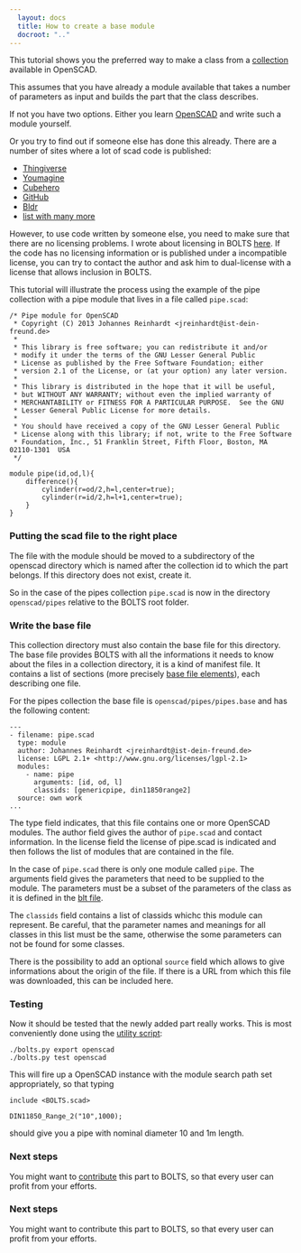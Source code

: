 ```yaml
---
  layout: docs
  title: How to create a base module
  docroot: ".."
---
```


This tutorial shows you the preferred way to make a class from a
[collection]({{page.docroot}}/general/blt-files.html) available in OpenSCAD.

This assumes that you have already a module available that takes a number of
parameters as input and builds the part that the class describes.

If not you have two options. Either you learn
[OpenSCAD](http://www.openscad.org/documentation.html) and write such a module
yourself.

Or you try to find out if someone else has done this already. There are a number of sites where a lot of scad code is published:

 - [Thingiverse](http://www.thingiverse.com/)
 - [Youmagine](https://www.youmagine.com/)
 - [Cubehero](https://cubehero.com/)
 - [GitHub](https://github.com/)
 - [Bldr](http://www.bld3r.com/)
 - [list with many more](http://reprap.org/wiki/Printable_part_sources)

However, to use code written by someone else, you need to make sure that there
are no licensing problems. I wrote about licensing in BOLTS
[here]({{page.docroot}}/general/licensing.html). If the code has no licensing
information or is published under a incompatible license, you can try to
contact the author and ask him to dual-license with a license that allows
inclusion in BOLTS.

This tutorial will illustrate the process using the example of the pipe
collection with a pipe module that lives in a file called `pipe.scad`:

    /* Pipe module for OpenSCAD
     * Copyright (C) 2013 Johannes Reinhardt <jreinhardt@ist-dein-freund.de>
     *
     * This library is free software; you can redistribute it and/or
     * modify it under the terms of the GNU Lesser General Public
     * License as published by the Free Software Foundation; either
     * version 2.1 of the License, or (at your option) any later version.
     *
     * This library is distributed in the hope that it will be useful,
     * but WITHOUT ANY WARRANTY; without even the implied warranty of
     * MERCHANTABILITY or FITNESS FOR A PARTICULAR PURPOSE.  See the GNU
     * Lesser General Public License for more details.
     *
     * You should have received a copy of the GNU Lesser General Public
     * License along with this library; if not, write to the Free Software
     * Foundation, Inc., 51 Franklin Street, Fifth Floor, Boston, MA  02110-1301  USA
     */

    module pipe(id,od,l){
        difference(){
            cylinder(r=od/2,h=l,center=true);
            cylinder(r=id/2,h=l+1,center=true);
        }
    }


### Putting the scad file to the right place

The file with the module should be moved to a subdirectory of the openscad
directory which is named after the collection id to which the part belongs. If
this directory does not exist, create it.

So in the case of the pipes collection `pipe.scad` is now in the directory
`openscad/pipes` relative to the BOLTS root folder.

### Write the base file

This collection directory must also contain the base file for this directory.
The base file provides BOLTS with all the informations it needs to know about
the files in a collection directory, it is a kind of manifest file. It
contains a list of sections 
(more precisely [base file elements]({{page.docroot}}/general/specification.html)),
each describing one file.

For the pipes collection the base file is `openscad/pipes/pipes.base` and has
the following content:

    ---
    - filename: pipe.scad
      type: module
      author: Johannes Reinhardt <jreinhardt@ist-dein-freund.de>
      license: LGPL 2.1+ <http://www.gnu.org/licenses/lgpl-2.1>
      modules:
        - name: pipe
          arguments: [id, od, l]
          classids: [genericpipe, din11850range2]
      source: own work
    ...

The type field indicates, that this file contains one or more OpenSCAD
modules. The author field gives the author of `pipe.scad` and contact
information. In the license field the license of pipe.scad is indicated and
then follows the list of modules that are contained in the file.

In the case of `pipe.scad` there is only one module called `pipe`. The
arguments field gives the parameters that need to be supplied to the module.
The parameters must be a subset of the parameters of the class as it is
defined in the [blt file]({{page.docroot}}/general/blt-files.html).

The `classids` field contains a list of classids whichc this module can
represent. Be careful, that the parameter names and meanings for all classes
in this list must be the same, otherwise the some parameters can not be found
for some classes.

There is the possibility to add an optional `source` field which allows to give informations about the origin of the file. If there is a URL from which this file was downloaded, this can be included here.

### Testing

Now it should be tested that the newly added part really works. This is most conveniently done using the [utility script]({{page.docroot}}/general/utility-script.html):

    ./bolts.py export openscad
    ./bolts.py test openscad

This will fire up a OpenSCAD instance with the module search path set appropriately, so that typing

    include <BOLTS.scad>

    DIN11850_Range_2("10",1000);

should give you a pipe with nominal diameter 10 and 1m length.

### Next steps

You might want to [contribute]({{page.docroot}}/general/development.html) this part to BOLTS, so that every user can profit from your efforts.
### Next steps

You might want to contribute this part to BOLTS, so that every user can profit from your efforts.
